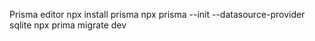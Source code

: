 Prisma editor
npx install prisma
npx prisma --init --datasource-provider sqlite
npx prima migrate dev

